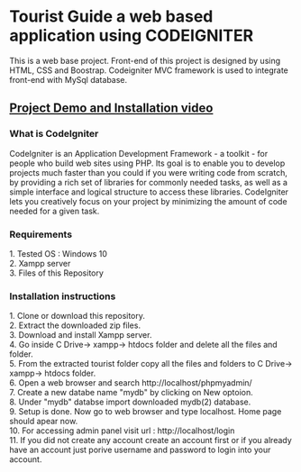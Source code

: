 # Tourist Guide a web based application using CODEIGNITER
This is a web base project. Front-end of this project is designed by using HTML, CSS and Boostrap. Codeigniter MVC framework is used to integrate front-end with MySql database.

## <a href="https://youtu.be/Tt1YoLw5cpY"> Project Demo and Installation video</a>

<h3>What is CodeIgniter</h3>


CodeIgniter is an Application Development Framework - a toolkit - for people
who build web sites using PHP. Its goal is to enable you to develop projects
much faster than you could if you were writing code from scratch, by providing
a rich set of libraries for commonly needed tasks, as well as a simple
interface and logical structure to access these libraries. CodeIgniter lets
you creatively focus on your project by minimizing the amount of code needed
for a given task.

<h3>Requirements</h3>
1. Tested OS : Windows 10 <br>
2. Xampp server <br>
3. Files of this Repository <br>

<h3>Installation instructions</h3>
1. Clone or download this repository.<br>
2. Extract the downloaded zip files.<br>
3. Download and install Xampp server.<br>
4. Go inside C Drive-> xampp-> htdocs folder and delete all the files and folder.<br>
5. From the extracted tourist folder copy all the files and folders to C Drive-> xampp-> htdocs folder.<br>
6. Open a web browser and search  http://localhost/phpmyadmin/ <br>
7. Create a new databe name "mydb" by clicking on New optoion. <br>
8. Under "mydb" databse import downloaded mydb(2) database.<br>
9. Setup is done. Now go to web browser and type localhost. Home page should apear now.<br>
10. For accessing admin panel visit url : http://localhost/login <br>
11. If you did not create any account create an account first or if you already have an account just porive username and password to login into your account.<br>








